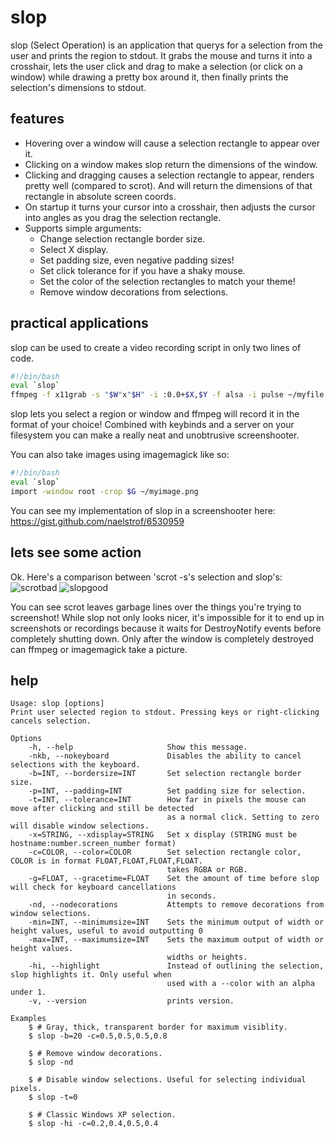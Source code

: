 slop
====

slop (Select Operation) is an application that querys for a selection from the user and prints the region to stdout. It grabs the mouse and turns it into a crosshair, lets the user click and drag to make a selection (or click on a window) while drawing a pretty box around it, then finally prints the selection's dimensions to stdout.

features
--------
* Hovering over a window will cause a selection rectangle to appear over it.
* Clicking on a window makes slop return the dimensions of the window.
* Clicking and dragging causes a selection rectangle to appear, renders pretty well (compared to scrot). And will return the dimensions of that rectangle in absolute screen coords.
* On startup it turns your cursor into a crosshair, then adjusts the cursor into angles as you drag the selection rectangle.
* Supports simple arguments:
    * Change selection rectangle border size.
    * Select X display.
    * Set padding size, even negative padding sizes!
    * Set click tolerance for if you have a shaky mouse.
    * Set the color of the selection rectangles to match your theme!
    * Remove window decorations from selections.

practical applications
----------------------
slop can be used to create a video recording script in only two lines of code.
```bash
#!/bin/bash
eval `slop`
ffmpeg -f x11grab -s "$W"x"$H" -i :0.0+$X,$Y -f alsa -i pulse ~/myfile.webm
```
slop lets you select a region or window and ffmpeg will record it in the format of your choice!
Combined with keybinds and a server on your filesystem you can make a really neat and unobtrusive screenshooter.

You can also take images using imagemagick like so:
```bash
#!/bin/bash
eval `slop`
import -window root -crop $G ~/myimage.png
```

You can see my implementation of slop in a screenshooter here:
https://gist.github.com/naelstrof/6530959

lets see some action
--------------------
Ok. Here's a comparison between 'scrot -s's selection and slop's:
![scrotbad](http://farmpolice.com/content/images/scrot_bad.png)
![slopgood](http://farmpolice.com/content/images/slrn_good.png)

You can see scrot leaves garbage lines over the things you're trying to screenshot!
While slop not only looks nicer, it's impossible for it to end up in screenshots or recordings because it waits for DestroyNotify events before completely shutting down. Only after the window is completely destroyed can ffmpeg or imagemagick take a picture.

help
----
```text
Usage: slop [options]
Print user selected region to stdout. Pressing keys or right-clicking cancels selection.

Options
    -h, --help                     Show this message.
    -nkb, --nokeyboard             Disables the ability to cancel selections with the keyboard.
    -b=INT, --bordersize=INT       Set selection rectangle border size.
    -p=INT, --padding=INT          Set padding size for selection.
    -t=INT, --tolerance=INT        How far in pixels the mouse can move after clicking and still be detected
                                   as a normal click. Setting to zero will disable window selections.
    -x=STRING, --xdisplay=STRING   Set x display (STRING must be hostname:number.screen_number format)
    -c=COLOR, --color=COLOR        Set selection rectangle color, COLOR is in format FLOAT,FLOAT,FLOAT,FLOAT.
                                   takes RGBA or RGB.
    -g=FLOAT, --gracetime=FLOAT    Set the amount of time before slop will check for keyboard cancellations
                                   in seconds.
    -nd, --nodecorations           Attempts to remove decorations from window selections.
    -min=INT, --minimumsize=INT    Sets the minimum output of width or height values, useful to avoid outputting 0
    -max=INT, --maximumsize=INT    Sets the maximum output of width or height values.
                                   widths or heights.
    -hi, --highlight               Instead of outlining the selection, slop highlights it. Only useful when
                                   used with a --color with an alpha under 1.
    -v, --version                  prints version.

Examples
    $ # Gray, thick, transparent border for maximum visiblity.
    $ slop -b=20 -c=0.5,0.5,0.5,0.8

    $ # Remove window decorations.
    $ slop -nd

    $ # Disable window selections. Useful for selecting individual pixels.
    $ slop -t=0

    $ # Classic Windows XP selection.
    $ slop -hi -c=0.2,0.4,0.5,0.4
```
